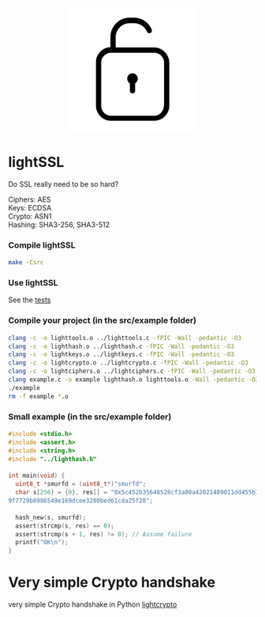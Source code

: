 <p align="center">
<img src="./.github/open-lock.png" width=256px height=256px title="Free access icons created by JessiGue - Flaticon" alt="https://www.flaticon.com/free-icons/free-access">
</p>

# lightSSL
Do SSL really need to be so hard?

Ciphers: AES<br>
Keys: ECDSA<br>
Crypto: ASN1<br>
Hashing: SHA3-256, SHA3-512<br>

### Compile lightSSL
```bash
make -Csrc
```

### Use lightSSL
See the [tests](https://github.com/smurfd/lightssl/tree/master/src/tests)

### Compile your project (in the src/example folder)
```bash
clang -c -o lighttools.o ../lighttools.c -fPIC -Wall -pedantic -O3
clang -c -o lighthash.o ../lighthash.c -fPIC -Wall -pedantic -O3
clang -c -o lightkeys.o ../lightkeys.c -fPIC -Wall -pedantic -O3
clang -c -o lightcrypto.o ../lightcrypto.c -fPIC -Wall -pedantic -O3
clang -c -o lightciphers.o ../lightciphers.c -fPIC -Wall -pedantic -O3
clang example.c -o example lighthash.o lighttools.o -Wall -pedantic -O3
./example
rm -f example *.o
```
### Small example (in the src/example folder)
```c
#include <stdio.h>
#include <assert.h>
#include <string.h>
#include "../lighthash.h"

int main(void) {
  uint8_t *smurfd = (uint8_t*)"smurfd";
  char s[256] = {0}, res[] = "0x5c452b35648528cf3a00a42021489011dd455b78fc34190c7680173b2dcdcc7d61e73d4f2c51051e45d26215f\
9f7729b8986549e169dcee3280bed61cda25f20";

  hash_new(s, smurfd);
  assert(strcmp(s, res) == 0);
  assert(strcmp(s + 1, res) != 0); // Assume failure
  printf("OK\n");
}
```

# Very simple Crypto handshake
very simple Crypto handshake in Python
[lightcrypto](https://github.com/smurfd/lightssl/tree/main/src/lightcrypto)
